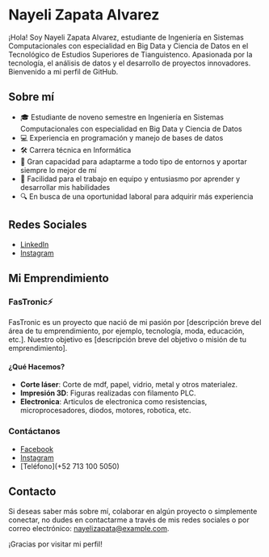 # Nayeli Zapata Alvarez

¡Hola! Soy Nayeli Zapata Alvarez, estudiante de Ingeniería en Sistemas Computacionales con especialidad en Big Data y Ciencia de Datos en el Tecnológico de Estudios Superiores de Tianguistenco. Apasionada por la tecnología, el análisis de datos y el desarrollo de proyectos innovadores. Bienvenido a mi perfil de GitHub.

## Sobre mí

- 🎓 Estudiante de noveno semestre en Ingeniería en Sistemas Computacionales con especialidad en Big Data y Ciencia de Datos
- 💻 Experiencia en programación y manejo de bases de datos
- 🛠 Carrera técnica en Informática
- 🌱 Gran capacidad para adaptarme a todo tipo de entornos y aportar siempre lo mejor de mí
- 🤝 Facilidad para el trabajo en equipo y entusiasmo por aprender y desarrollar mis habilidades
- 🔍 En busca de una oportunidad laboral para adquirir más experiencia

## Redes Sociales

- [LinkedIn](https://www.linkedin.com/in/nayeli-zapata-alvarez-221562263/)
- [Instagram](https://www.instagram.com/naye.zaa/)

## Mi Emprendimiento

### FasTronic⚡

FasTronic es un proyecto que nació de mi pasión por [descripción breve del área de tu emprendimiento, por ejemplo, tecnología, moda, educación, etc.]. Nuestro objetivo es [descripción breve del objetivo o misión de tu emprendimiento].

#### ¿Qué Hacemos?

- **Corte láser**: Corte de mdf, papel, vidrio, metal y otros materialez.
- **Impresión 3D**: Figuras realizadas con filamento PLC.
- **Electronica**: Articulos de electronica como resistencias, microprocesadores, diodos, motores, robotica, etc.


### Contáctanos

- [Facebook](https://www.facebook.com/profile.php?id=100094316679948)
- [Instagram](mailto:contacto@tu-emprendimiento.com)
- [Teléfono](+52 713 100 5050)

## Contacto

Si deseas saber más sobre mí, colaborar en algún proyecto o simplemente conectar, no dudes en contactarme a través de mis redes sociales o por correo electrónico: nayelizapata@example.com.

¡Gracias por visitar mi perfil!
